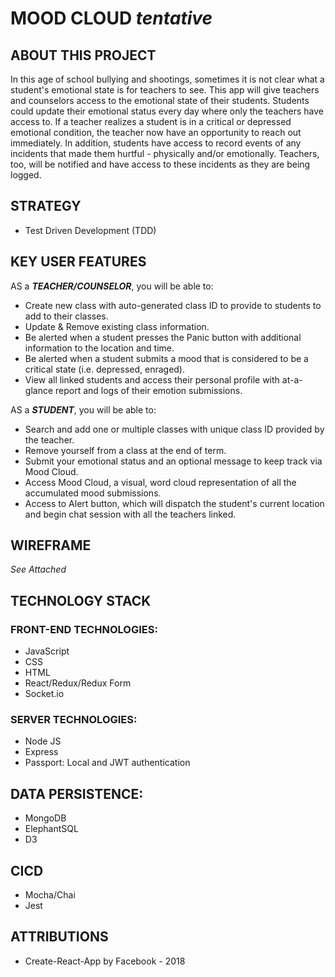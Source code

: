 # MOOD CLOUD *tentative*

## ABOUT THIS PROJECT
In this age of school bullying and shootings, sometimes it is not clear what a student's emotional state is for teachers to see. This app will give teachers and counselors access to the emotional state of their students. Students could update their emotional status every day where only the teachers have access to. If a teacher realizes a student is in a critical or depressed emotional condition, the teacher now have an opportunity to reach out immediately. In addition, students have access to record events of any incidents that made them hurtful - physically and/or emotionally. Teachers, too, will be notified and have access to these incidents as they are being logged.

## STRATEGY
* Test Driven Development (TDD)

## KEY USER FEATURES
AS a ***TEACHER/COUNSELOR***, you will be able to:
* Create new class with auto-generated class ID to provide to students to add to their classes.
* Update & Remove existing class information.
* Be alerted when a student presses the Panic button with additional information to the location and time.
* Be alerted when a student submits a mood that is considered to be a critical state (i.e. depressed, enraged).
* View all linked students and access their personal profile with at-a-glance report and logs of their emotion submissions.

AS a ***STUDENT***, you will be able to:
* Search and add one or multiple classes with unique class ID provided by the teacher.
* Remove yourself from a class at the end of term.
* Submit your emotional status and an optional message to keep track via Mood Cloud.
* Access Mood Cloud, a visual, word cloud representation of all the accumulated mood submissions.
* Access to Alert button, which will dispatch the student's current location and begin chat session with all the teachers linked.

## WIREFRAME
*See Attached*

## TECHNOLOGY STACK

### FRONT-END TECHNOLOGIES:
* JavaScript
* CSS
* HTML
* React/Redux/Redux Form
* Socket.io

### SERVER TECHNOLOGIES:
* Node JS
* Express
* Passport: Local and JWT authentication

## DATA PERSISTENCE:
* MongoDB
* ElephantSQL
* D3

## CICD
* Mocha/Chai
* Jest


##

## ATTRIBUTIONS
* Create-React-App by Facebook - 2018
